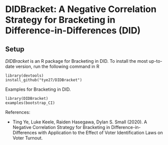 # DIDBracket: A Negative Correlation Strategy for Bracketing in Difference-in-Differences (DID)

## Setup
*DIDBracket* is an R package for Bracketing in DID. To install the most up-to-date version, run the following command in R

```
library(devtools)
install_github("tye27/DIDBracket")
```

Examples for Bracketing in DID.
```
library(DIDBracket)
examples(bootstrap_CI)
```

References:
* Ting Ye, Luke Keele, Raiden Hasegawa, Dylan S. Small (2020). A Negative Correlation Strategy for Bracketing in Difference-in-Differences with Application to the Effect of Voter Identification Laws on Voter Turnout.

